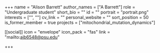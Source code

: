 +++
name = "Alison Barrett"
author_names = ["A Barrett"]
role = "Undergraduate student"
short_bio = ""
id = ""
portrait = "portrait.png"
interests = ["", ""]
cv_link = ""
personal_website = ""
sort_position = 50
is_former_member = true
projects = ["mitochondrial_mutation_dynamics"]

[[social]]
    icon = "envelope"
    icon_pack = "fas"
    link = "mailto:ajb6548@psu.edu"

+++

